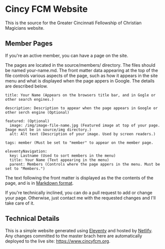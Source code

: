 # Cincy FCM Website
This is the source for the Greater Cincinnati Fellowship of Christian Magicians website.

## Member Pages
If you're an active member, you can have a page on the site.

The pages are located in the source/members/ directory. The files should be named your-name.md. The front matter data appearing at the top of the file controls various aspects of the page, such as how it appears in the site menu and what is displayed when the page appers in Google. The details are described below. 

    title: Your Name (Appears on the browsers title bar, and in Gogle or other search engines.)

    description: Description to appear when the page appears in Google or other serch engine (Optional)
    
    featured: (Optional)
      image: /img/image-file-name.jpg (Featured image at top of your page. Image must be in source/img directory.)
      alt: Alt text (Description of your image. Used by screen readers.)
    
    tags: member (Must be set to "member" to appear on the member page.
    
    eleventyNavigation:
      key: Lastname (Used to sort members in the menu)
      title: Your Name (Text appearing in the menu)
      parent: Members (Controls where the page appers in the menu. Must be set to "Members.")

The text following the front matter is displayed as the the contents of the page, and is in [Markdown format](https://www.markdownguide.org/cheat-sheet/).

If you're technically inclined, you can do a pull request to add or change your page. Otherwise,
just contact me with the requested changes and I'll take care of it.

## Technical Details
This is a simple website generated using [Eleventy](https://www.11ty.dev/) and hosted by [Netlify](https://www.netlify.com/). Any changes committed to the master brach here are automatically deployed to the live site: <https://www.cincyfcm.org>.
